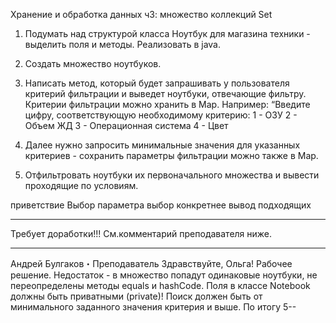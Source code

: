 Хранение и обработка данных ч3: множество коллекций Set

1. Подумать над структурой класса Ноутбук для магазина техники - выделить поля и методы. Реализовать в java.
2. Создать множество ноутбуков.
3. Написать метод, который будет запрашивать у пользователя критерий фильтрации и выведет ноутбуки, отвечающие фильтру.
   Критерии фильтрации можно хранить в Map.
Например: “Введите цифру, соответствующую необходимому критерию:
1 - ОЗУ
2 - Объем ЖД
3 - Операционная система
4 - Цвет

4. Далее нужно запросить минимальные значения для указанных критериев - сохранить параметры фильтрации можно также в Map.

5. Отфильтровать ноутбуки их первоначального множества и вывести проходящие по условиям.

приветствие
Выбор параметра
выбор конкретнее
вывод подходящих
______________________________________________________________________
Требует доработки!!! См.комментарий преподавателя ниже.
______________________________________________________________________

Андрей Булгаков・Преподаватель
Здравствуйте, Ольга!
Рабочее решение. Недостаток - в множество попадут одинаковые ноутбуки, не переопределены методы equals и hashCode.
Поля в классе Notebook должны быть приватными (private)!
Поиск должен быть от минимального заданного значения критерия и выше.
По итогу 5--
